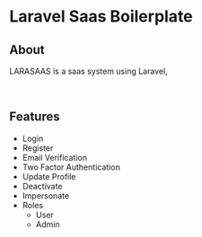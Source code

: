<p align="center">
    <h1>Laravel Saas Boilerplate</h1>
</p>



## About
LARASAAS is a saas system using Laravel,

<br>

## Features

- Login
- Register
- Email Verification
- Two Factor Authentication
- Update Profile
- Deactivate
- Impersonate
- Roles
    * User
    * Admin
